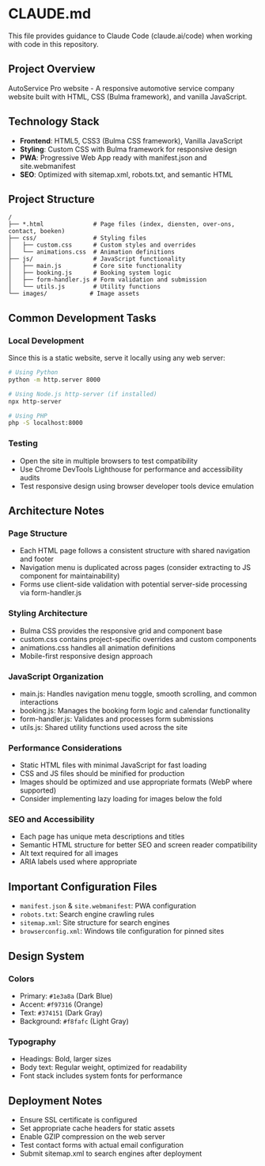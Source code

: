 # CLAUDE.md

This file provides guidance to Claude Code (claude.ai/code) when working with code in this repository.

## Project Overview

AutoService Pro website - A responsive automotive service company website built with HTML, CSS (Bulma framework), and vanilla JavaScript.

## Technology Stack

- **Frontend**: HTML5, CSS3 (Bulma CSS framework), Vanilla JavaScript
- **Styling**: Custom CSS with Bulma framework for responsive design
- **PWA**: Progressive Web App ready with manifest.json and site.webmanifest
- **SEO**: Optimized with sitemap.xml, robots.txt, and semantic HTML

## Project Structure

```
/
├── *.html              # Page files (index, diensten, over-ons, contact, boeken)
├── css/                # Styling files
│   ├── custom.css      # Custom styles and overrides
│   └── animations.css  # Animation definitions
├── js/                 # JavaScript functionality
│   ├── main.js         # Core site functionality
│   ├── booking.js      # Booking system logic
│   ├── form-handler.js # Form validation and submission
│   └── utils.js        # Utility functions
└── images/            # Image assets
```

## Common Development Tasks

### Local Development
Since this is a static website, serve it locally using any web server:
```bash
# Using Python
python -m http.server 8000

# Using Node.js http-server (if installed)
npx http-server

# Using PHP
php -S localhost:8000
```

### Testing
- Open the site in multiple browsers to test compatibility
- Use Chrome DevTools Lighthouse for performance and accessibility audits
- Test responsive design using browser developer tools device emulation

## Architecture Notes

### Page Structure
- Each HTML page follows a consistent structure with shared navigation and footer
- Navigation menu is duplicated across pages (consider extracting to JS component for maintainability)
- Forms use client-side validation with potential server-side processing via form-handler.js

### Styling Architecture
- Bulma CSS provides the responsive grid and component base
- custom.css contains project-specific overrides and custom components
- animations.css handles all animation definitions
- Mobile-first responsive design approach

### JavaScript Organization
- main.js: Handles navigation menu toggle, smooth scrolling, and common interactions
- booking.js: Manages the booking form logic and calendar functionality
- form-handler.js: Validates and processes form submissions
- utils.js: Shared utility functions used across the site

### Performance Considerations
- Static HTML files with minimal JavaScript for fast loading
- CSS and JS files should be minified for production
- Images should be optimized and use appropriate formats (WebP where supported)
- Consider implementing lazy loading for images below the fold

### SEO and Accessibility
- Each page has unique meta descriptions and titles
- Semantic HTML structure for better SEO and screen reader compatibility
- Alt text required for all images
- ARIA labels used where appropriate

## Important Configuration Files

- `manifest.json` & `site.webmanifest`: PWA configuration
- `robots.txt`: Search engine crawling rules
- `sitemap.xml`: Site structure for search engines
- `browserconfig.xml`: Windows tile configuration for pinned sites

## Design System

### Colors
- Primary: `#1e3a8a` (Dark Blue)
- Accent: `#f97316` (Orange)
- Text: `#374151` (Dark Gray)
- Background: `#f8fafc` (Light Gray)

### Typography
- Headings: Bold, larger sizes
- Body text: Regular weight, optimized for readability
- Font stack includes system fonts for performance

## Deployment Notes

- Ensure SSL certificate is configured
- Set appropriate cache headers for static assets
- Enable GZIP compression on the web server
- Test contact forms with actual email configuration
- Submit sitemap.xml to search engines after deployment